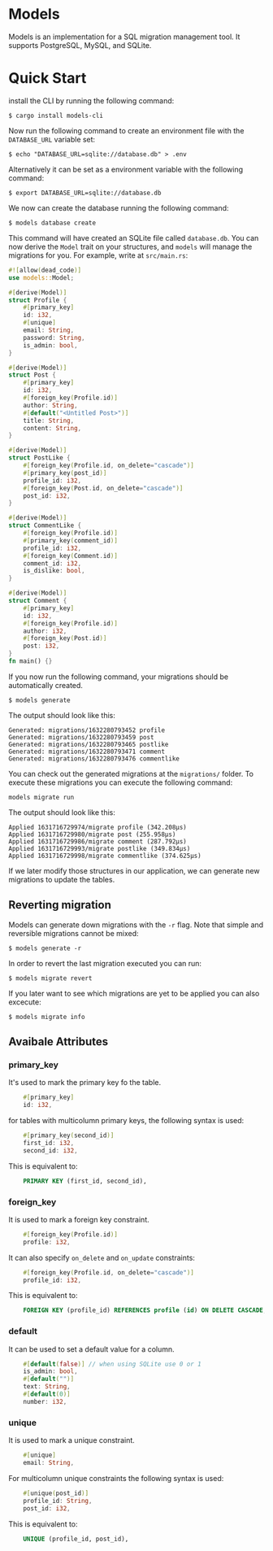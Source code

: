 # Models
Models is an implementation for a SQL migration management tool. It supports PostgreSQL, MySQL, and SQLite. 


# Quick Start

install the CLI by running the following command: 
```
$ cargo install models-cli
```

Now run the following command to create an environment file with the `DATABASE_URL` variable set: 
```
$ echo "DATABASE_URL=sqlite://database.db" > .env
```
Alternatively it can be set as a environment variable with the following command: 
```
$ export DATABASE_URL=sqlite://database.db
```
We now can create the database running the following command: 
```
$ models database create
```
This command will have created an SQLite file called `database.db`. 
You can now derive the `Model` trait on your structures, 
and `models` will manage the migrations for you. For example, write at `src/main.rs`: 
```rust
#![allow(dead_code)]
use models::Model; 

#[derive(Model)]
struct Profile {
    #[primary_key]
    id: i32,
    #[unique]
    email: String,
    password: String,
    is_admin: bool,
}

#[derive(Model)]
struct Post {
    #[primary_key]
    id: i32,
    #[foreign_key(Profile.id)]
    author: String,
    #[default("<Untitled Post>")]
    title: String,
    content: String,
}

#[derive(Model)]
struct PostLike {
    #[foreign_key(Profile.id, on_delete="cascade")]
    #[primary_key(post_id)]
    profile_id: i32,
    #[foreign_key(Post.id, on_delete="cascade")]
    post_id: i32,
}

#[derive(Model)]
struct CommentLike {
    #[foreign_key(Profile.id)]
    #[primary_key(comment_id)]
    profile_id: i32,
    #[foreign_key(Comment.id)]
    comment_id: i32,
    is_dislike: bool,
}

#[derive(Model)]
struct Comment {
    #[primary_key]
    id: i32,
    #[foreign_key(Profile.id)]
    author: i32,
    #[foreign_key(Post.id)]
    post: i32,
}
fn main() {}
```

If you now run the following command, your migrations should be automatically created.
``` 
$ models generate
```
The output should look like this: 
```
Generated: migrations/1632280793452 profile
Generated: migrations/1632280793459 post
Generated: migrations/1632280793465 postlike
Generated: migrations/1632280793471 comment
Generated: migrations/1632280793476 commentlike
```
You can check out the generated migrations at the `migrations/` folder. 
To execute these migrations you can execute the following command: 
```
models migrate run
```
The output should look like this: 
```
Applied 1631716729974/migrate profile (342.208µs)
Applied 1631716729980/migrate post (255.958µs)
Applied 1631716729986/migrate comment (287.792µs)
Applied 1631716729993/migrate postlike (349.834µs)
Applied 1631716729998/migrate commentlike (374.625µs)
```
If we later modify those structures in our application, we can generate new migrations to update the tables. 

## Reverting migration
Models can generate down migrations with the `-r` flag. Note that simple and reversible migrations cannot be mixed: 
```
$ models generate -r
```
In order to revert the last migration executed you can run: 
```
$ models migrate revert
```
If you later want to see which migrations are yet to be applied you can also excecute: 
```
$ models migrate info
```
## Avaibale Attributes
### primary_key
It's used to mark the primary key fo the table. 
```rust
    #[primary_key]
    id: i32, 
```
for tables with multicolumn primary keys, the following syntax is used: 
```rust
    #[primary_key(second_id)]
    first_id: i32, 
    second_id: i32, 
```
This is equivalent to:
```sql
    PRIMARY KEY (first_id, second_id),
```

### foreign_key
It is used to mark a foreign key constraint. 
```rust
    #[foreign_key(Profile.id)]
    profile: i32, 
```
It can also specify `on_delete` and `on_update` constraints: 
```rust
    #[foreign_key(Profile.id, on_delete="cascade")]
    profile_id: i32, 
```
This is equivalent to:
```sql
    FOREIGN KEY (profile_id) REFERENCES profile (id) ON DELETE CASCADE,
```
### default
It can be used to set a default value for a column. 
```rust
    #[default(false)] // when using SQLite use 0 or 1
    is_admin: bool, 
    #[default("")]
    text: String, 
    #[default(0)]
    number: i32, 
```

### unique
It is used to mark a unique constraint. 
```rust
    #[unique]
    email: String, 
```
For multicolumn unique constraints the following syntax is used: 
```rust
    #[unique(post_id)]
    profile_id: String,
    post_id: i32,
```
This is equivalent to:
```sql
    UNIQUE (profile_id, post_id),
```
